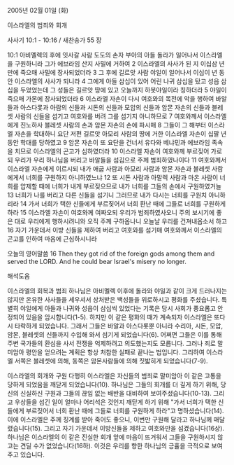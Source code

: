 2005년 02월 01일 (화)

이스라엘의 범죄와 회개



사사기 10:1 - 10:16 / 새찬송가 55 장


10:1 아비멜렉의 후에 잇사갈 사람 도도의 손자 부아의 아들 돌라가 일어나서 이스라엘을 구원하니라 그가 에브라임 산지 사밀에 거하여 2 이스라엘의 사사가 된 지 이십삼 년 만에 죽으매 사밀에 장사되었더라 3 그 후에 길르앗 사람 야일이 일어나서 이십이 년 동안 이스라엘의 사사가 되니라 4 그에게 아들 삼십이 있어 어린 나귀 삼십을 탔고 성읍 삼십을 두었었는데 그 성들은 길르앗 땅에 있고 오늘까지 하봇야일이라 칭하더라 5 야일이 죽으매 가몬에 장사되었더라 6 이스라엘 자손이 다시 여호와의 목전에 악을 행하여 바알들과 아스다롯과 아람의 신들과 시돈의 신들과 모압의 신들과 암몬 자손의 신들과 블레셋 사람의 신들을 섬기고 여호와를 버려 그를 섬기지 아니하므로 7 여호와께서 이스라엘에게 진노하사 블레셋 사람의 손과 암몬 자손의 손에 파시매 8 그들이 그 해부터 이스라엘 자손을 학대하니 요단 저편 길르앗 아모리 사람의 땅에 거한 이스라엘 자손이 십팔 년 동안 학대를 당하였고 9 암몬 자손이 또 요단을 건너서 유다와 베냐민과 에브라임 족속을 치므로 이스라엘의 곤고가 심하였더라 10 이스라엘 자손이 여호와께 부르짖어 가로되 우리가 우리 하나님을 버리고 바알들을 섬김으로 주께 범죄하였나이다 11 여호와께서 이스라엘 자손에게 이르시되 내가 애굽 사람과 아모리 사람과 암몬 자손과 블레셋 사람에게서 너희를 구원하지 아니하였느냐 12 또 시돈 사람과 아말렉 사람과 마온 사람이 너희를 압제할 때에 너희가 내게 부르짖으므로 내가 너희를 그들의 손에서 구원하였거늘 13 너희가 나를 버리고 다른 신들을 섬기니 그러므로 내가 다시는 너희를 구원치 아니하리라 14 가서 너희가 택한 신들에게 부르짖어서 너희 환난 때에 그들로 너희를 구원하게 하라 15 이스라엘 자손이 여호와께 여짜오되 우리가 범죄하였사오니 주의 보시기에 좋은 대로 우리에게 행하시려니와 오직 주께 구하옵나니 오늘날 우리를 건져내옵소서 하고 16 자기 가운데서 이방 신들을 제하여 버리고 여호와를 섬기매 여호와께서 이스라엘의 곤고를 인하여 마음에 근심하시니라

오늘의 영어말씀
16 Then they got rid of the foreign gods among them and served the LORD. And he could bear Israel's misery no longer.

해석도움





이스라엘의 회복과 범죄
하나님은 아비멜렉 이후에 돌라와 야일과 같이 크게 드러나지는 않지만 온유한 사사들을 세우셔서 상처받은 백성들을 위로하시고 평화를 주셨습니다. 특별히 야일에게 아들과 나귀와 성읍이 삼십씩 있었다는 기록은 당시 사회가 풍요롭고 안정되어 있음을 암시합니다(1-5). 하지만 이 같은 평화의 때가 계속되자 이스라엘은 또다시 타락하게 되었습니다. 그래서 그들은 바알과 아스다롯뿐 아니라 수리아, 시돈, 모압, 암몬, 블레셋의 신들까지 수입해 와서 섬기게 되었습니다(6). 어쩌면 그들은 이를 통해 주변 국가들의 환심을 사서 전쟁을 억제하려고 의도했는지도 모릅니다. 그러나 죄로 말미암아 평안을 얻으려는 계획은 항상 처참한 실패로 끝나는 법입니다. 그리하여 이스라엘 서쪽은 블레셋에 의해, 동쪽은 암몬사람들에 의해 짓밟히게 되었습니다(7-9).   

이스라엘의 회개와 구원
다행히 이스라엘은 자신들의 범죄로 말미암아 이 같은 고통을 당하게 되었음을 깨닫게 되었습니다(10). 하나님은 그들의 회개를 더 깊게 하기 위해, 당신의 신실하신 구원과 그들의 끊임 없는 배반을 대비하여 보여주셨습니다(10-13). 그리고 우상들을 섬긴 일이 얼마나 어리석은 것인지 깨닫게 하기 위해 "가서 너희가 택한 신들에게 부르짖어서 너희 환난 때에 그들로 너희를 구원하게 하라"고 명하셨습니다(14). 이에 이스라엘은 주께 징계를 받아 죽어도 좋으니, 이번만 구원해 달라고 하나님께 매달렸습니다(15). 그리고 자기 가운데서 이방신들을 제하고 여호와만을 섬겼습니다(16상). 하나님은 이스라엘의 이 같은 진실한 회개 앞에 마음이 뜨거워서 그들을 구원하시지 않고는 견딜 수가 없었습니다(16하). 이것은 우리를 향한 하나님의 긍휼을 극적으로 보여주고 있습니다.